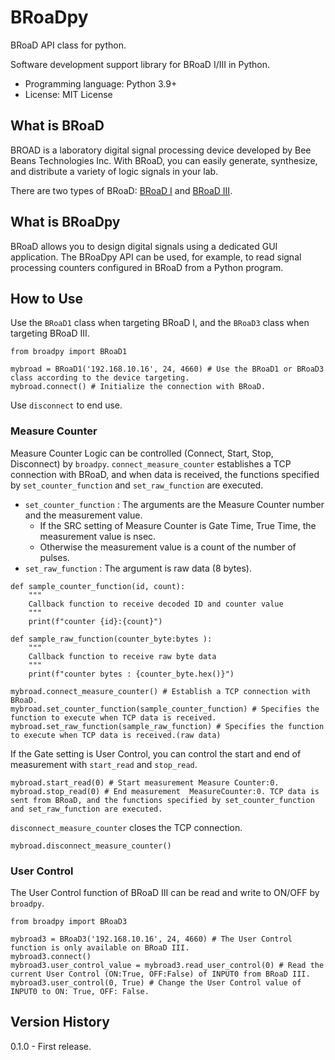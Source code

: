 # BRoaDpy

BRoaD API class for python.

Software development support library for BRoaD I/III in Python.

* Programming language: Python 3.9+
* License: MIT License

## What is BRoaD

BROAD is a laboratory digital signal processing device developed by Bee Beans Technologies Inc.
With BRoaD, you can easily generate, synthesize, and distribute a variety of logic signals in your lab.

There are two types of BRoaD: [BRoaD I](https://www.bbtech.co.jp/en/products/broad-1-new/) and [BRoaD III](https://www.bbtech.co.jp/en/products/broad-v3/).


## What is BRoaDpy

BRoaD allows you to design digital signals using a dedicated GUI application. The BRoaDpy API can be used, for example, to read signal processing counters configured in BRoaD from a Python program.

## How to Use
Use the `BRoaD1` class when targeting BRoaD I, and the `BRoaD3` class when targeting BRoaD III.

```
from broadpy import BRoaD1

mybroad = BRoaD1('192.168.10.16', 24, 4660) # Use the BRoaD1 or BRoaD3 class according to the device targeting.
mybroad.connect() # Initialize the connection with BRoaD.
```

Use `disconnect` to end use.


### Measure Counter
Measure Counter Logic can be controlled (Connect, Start, Stop, Disconnect)  by `broadpy`.
`connect_measure_counter` establishes a TCP connection with BRoaD, and when data is received, the functions specified by `set_counter_function` and `set_raw_function` are executed.
* `set_counter_function` : The arguments are the Measure Counter number and the measurement value.
    * If the SRC setting of Measure Counter is Gate Time, True Time, the measurement value is nsec.
    * Otherwise the measurement value is a count of the number of pulses.
* `set_raw_function` : The argument is raw data (8 bytes).

```
def sample_counter_function(id, count):
    """
    Callback function to receive decoded ID and counter value
    """
    print(f"counter {id}:{count}")

def sample_raw_function(counter_byte:bytes ):
    """
    Callback function to receive raw byte data
    """
    print(f"counter bytes : {counter_byte.hex()}")

mybroad.connect_measure_counter() # Establish a TCP connection with BRoaD.
mybroad.set_counter_function(sample_counter_function) # Specifies the function to execute when TCP data is received.
mybroad.set_raw_function(sample_raw_function) # Specifies the function to execute when TCP data is received.(raw data)
```

If the Gate setting is User Control, you can control the start and end of measurement with `start_read` and `stop_read`.
```
mybroad.start_read(0) # Start measurement Measure Counter:0.
mybroad.stop_read(0) # End measurement  MeasureCounter:0. TCP data is sent from BRoaD, and the functions specified by set_counter_function and set_raw_function are executed.
```

`disconnect_measure_counter` closes the TCP connection.

```
mybroad.disconnect_measure_counter()
```


### User Control
The User Control function of BRoaD III can be read and write to ON/OFF by `broadpy`.

```
from broadpy import BRoaD3

mybroad3 = BRoaD3('192.168.10.16', 24, 4660) # The User Control function is only available on BRoaD III.
mybroad3.connect()
mybroad3.user_control_value = mybroad3.read_user_control(0) # Read the current User Control (ON:True, OFF:False) of INPUT0 from BRoaD III.
mybroad3.user_control(0, True) # Change the User Control value of INPUT0 to ON: True, OFF: False.

```

## Version History

0.1.0 - First release.